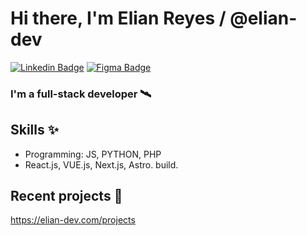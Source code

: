 # Hi there, I'm Elian Reyes / @elian-dev
[![Linkedin Badge](https://img.shields.io/badge/-eliandev-blue?style=flat-square&logo=Linkedin&logoColor=white&link=https://www.linkedin.com/in/eliandev/)](https://www.linkedin.com/in/eliandev/)
[![Figma Badge](https://img.shields.io/badge/-eliandev-purple?style=flat-square&logo=Figma&logoColor=white&link=https://www.linkedin.com/in/eliandev/)](https://www.figma.com/@eliandev)

### I'm a full-stack developer 🛰️

## Skills ✨
- Programming: JS, PYTHON, PHP
- React.js, VUE.js, Next.js, Astro. build.

## Recent projects 🚧
https://elian-dev.com/projects
